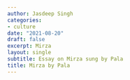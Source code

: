 ```yaml
---
author: Jasdeep Singh
categories:
- culture
date: "2021-08-20"
draft: false
excerpt: Mirza
layout: single
subtitle: Essay on Mirza sung by Pala
title: Mirza by Pala
---
```

